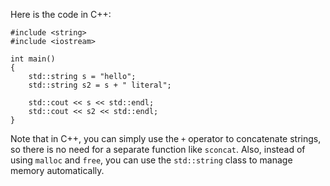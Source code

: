  Here is the code in C++:
```
#include <string>
#include <iostream>

int main()
{
    std::string s = "hello";
    std::string s2 = s + " literal";

    std::cout << s << std::endl;
    std::cout << s2 << std::endl;
}
```
Note that in C++, you can simply use the `+` operator to concatenate strings, so there is no need for a separate function like `sconcat`. Also, instead of using `malloc` and `free`, you can use the `std::string` class to manage memory automatically.
